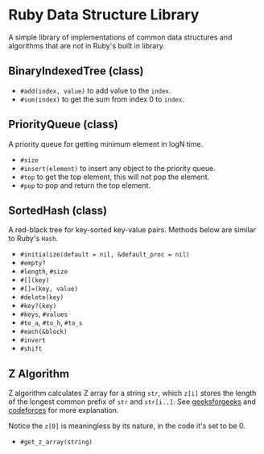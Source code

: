 # Ruby Data Structure Library
A simple library of implementations of common data structures and algorithms that
are not in Ruby's built in library.

## BinaryIndexedTree (class)

- `#add(index, value)` to add value to the `index`.
- `#sum(index)` to get the sum from index 0 to `index`.

## PriorityQueue (class)
A priority queue for getting minimum element in logN time.

- `#size`
- `#insert(element)` to insert any object to the priority queue.
- `#top` to get the top element, this will not pop the element.
- `#pop` to pop and return the top element.

## SortedHash (class)
A red-black tree for key-sorted key-value pairs. Methods below are similar to Ruby's `Hash`.

- `#initialize(default = nil, &default_proc = nil)`
- `#empty?`
- `#length`, `#size`
- `#[](key)`
- `#[]=(key, value)`
- `#delete(key)`
- `#key?(key)`
- `#keys`, `#values`
- `#to_a`, `#to_h`, `#to_s`
- `#each(&block)`
- `#invert`
- `#shift`

## Z Algorithm
Z algorithm calculates Z array for a string `str`, which `z[i]` stores the length of the longest common prefix of `str` and `str[i..]`. See [geeksforgeeks](https://www.geeksforgeeks.org/z-algorithm-linear-time-pattern-searching-algorithm/) and [codeforces](https://codeforces.com/blog/entry/3107) for more explanation.

Notice the `z[0]` is meaningless by its nature, in the code it's set to be 0.

- `#get_z_array(string)`
